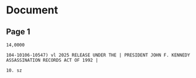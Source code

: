 # Document

## Page 1

```text
14,0000

104-10106-10547) vl 2025 RELEASE UNDER THE | PRESIDENT JOHN F. KENNEDY ASSASSINATION RECORDS ACT OF 1992 |

10. sz
```

